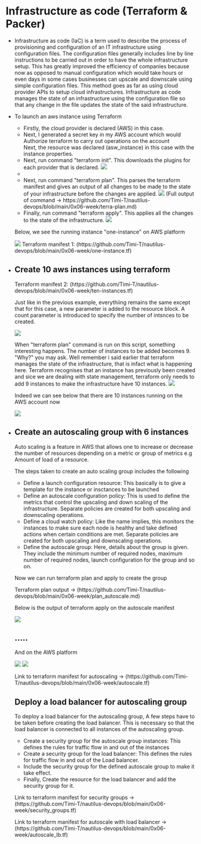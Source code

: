 <h1>Infrastructure as code (Terraform & Packer)</h1>
<ul>
  <li>
    <p>
      Infrastructure as code (IaC) is a term used to describe the process of provisioning and configuration of an IT infrastructure using configuration files.
      The configuration files generally includes line by line instructions to be carried out in order to have the whole infrastructure setup.
      This has greatly improved the efficiency of companies because now as opposed to manual configuration which would take hours or even days in some cases businesses can upscale and downscale using simple configuration files. This method goes as far as using cloud provider APIs to setup cloud infrastructures.
      Infrastructure as code manages the state of an infrastructure using the configuration file so that any change in the file updates the state of the said infrastructure.
    </p>
  </li>
  <li>
    <p>To launch an aws instance using Terraform</p>
    <ul>
      <li>Firstly, the cloud provider is declared (AWS) in this case.</li>
      <li>
        Next, I generated a secret key in my AWS account which would Authorize terraform to carry out operations on the account
      </li>
        Next, the resource was declared (asw_instance) in this case with the instance properties.
      <li>
        Next, run command "terraform init". This downloads the plugins for each provider that is declared.
        <img src="terra-init.png" />
      <li>
      <li>
        Next, run command "terraform plan". This parses the terraform manifest and gives an output of all changes to be made to the state of your infrastructure before the changes are applied.
        <img src="terra-plan.png" />
        (Full output of command -> https://github.com/Timi-T/nautilus-devops/blob/main/0x06-week/terra-plan.md)
      </li>
      <li>
        Finally, run command "terraform apply". This applies all the changes to the state of the infrastructure.
        <img src="terra-apply.png" />
      </li>
    </ul>
    <p>Below, we see the running instance "one-instance" on AWS platform</p>
    <img src="running-instance.png" />
    Terraform manifest 1: (https://github.com/Timi-T/nautilus-devops/blob/main/0x06-week/one-instance.tf)
  </li>
  <li>
    <h2>Create 10 aws instances using terraform</h2>
    <p>Terraform manifest 2: (https://github.com/Timi-T/nautilus-devops/blob/main/0x06-week/ten-instances.tf) </p>
    <p>
      Just like in the previous example, everythiing remains the same except that for this case, a new parameter is added to the resource block. A count parameter is introduced to specify the number of intsnces to be created.
    </p>
    <img src="count.png" />
    <p>
      When "terraform plan" command is run on this script, something interesting happens. The number of instances to be added becomes 9. "Why?" you may ask. Well remember i said earlier that terraform manages the state of the infrastructure, that is infact what is happening here. Terraform recognises that an instance has previously been created and sice we are dealing with state management, terraform only needs to add 9 instances to make the infrastructure have 10 instances.
      <img src="terra-plan-10.png" />
    </p>
    <p>Indeed we can see below that there are 10 instances running on the AWS account now</p>
    <img src="all-10-instances.png" />
  </li>
  <li>
    <h2>Create an autoscaling group with 6 instances</h2>
    <P>
      Auto scaling is a feature in AWS that allows one to increase or decrease the number of resources depending on a metric or group of metrics e.g Amount of load of a resource.
    </p>
    <p>The steps taken to create an auto scaling group includes the following</p>
    <ul>
      <li>
        Define a launch configuration resource: This basically is to give a template for the instance or insctances to be launched
      </li>
      <li>
        Define an autoscale configuration policy: This is used to define the metrics that control the upscaling and down scaling of the infrastructure. Separate policies are created for both upscaling and downscaling operations.
      </li>
      <li>
        Define a cloud watch policy: Like the name implies, this monitors the instances to make sure each node is healthy and take defined actions when certain conditions are met. Separate policies are created for both upscaling and downscaling operations.
      </li>
      <li>
        Define the autoscale group: Here, details about the group is given. They include the minimum number of required nodes, maximum number of required nodes, launch configuration for the group and so on.
      </li>
    </ul>
      <p>Now we can run terraform plan and apply to create the group</p>
      <p>
        Terraform plan output -> (https://github.com/Timi-T/nautilus-devops/blob/main/0x06-week/plan_autoscale.md)
      </p>
      <p>Below is the output of terraform apply on the autoscale manifest</p>
      <img src="autoscale_apply.png" />
      <h2>.....</h2>
      <p>And on the AWS platform</p>
      <img src="6-running_autoscale.png" />
      <img src="autoscale_console.png" />
  </li>
  <p>
    Link to terraform manifest for autoscaling -> (https://github.com/Timi-T/nautilus-devops/blob/main/0x06-week/autoscale.tf)
  </p>
  <h2>Deploy a load balancer for autoscaling group</h2>
  <p>
    To deploy a load balancer for the autoscaling group, A few steps have to be taken before creating the load balancer. This is necessary so that the load balancer is connected to all instances of the autoscaling group.
  </p>
  <ul>
    <li>
      Create a security group for the autoscale group instances: This defines the rules for traffic flow in and out of the instances
    </li>
    <li>
      Create a security group for the load balancer: This defines the rules for traffic flow in and out of the Load balancer.
    </li>
    <li>Include the security group for the defined autoscale group to make it take effect.</li>
    <li>Finally, Create the resource for the load balancer and add the security group for it.</li>
  </ul>
  <p>
    Link to terraform manifest for security groups -> (https://github.com/Timi-T/nautilus-devops/blob/main/0x06-week/security_groups.tf)
  </p>
  <p>
    Link to terraform manifest for autoscale with load balancer -> (https://github.com/Timi-T/nautilus-devops/blob/main/0x06-week/autoscale_lb.tf)
  </p>
</ul>
